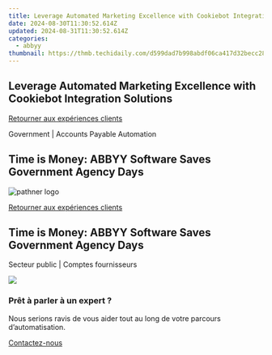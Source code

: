 ```yaml
---
title: Leverage Automated Marketing Excellence with Cookiebot Integration Solutions
date: 2024-08-30T11:30:52.614Z
updated: 2024-08-31T11:30:52.614Z
categories:
  - abbyy
thumbnail: https://thmb.techidaily.com/d599dad7b998abdf06ca417d32becc28547b33f181303fc426d96b899acd4e4b.jpg
---
```


## Leverage Automated Marketing Excellence with Cookiebot Integration Solutions

[Retourner aux expériences clients](https://tools.techidaily.com/abbyy/products/)

Government | Accounts Payable Automation

## Time is Money: ABBYY Software Saves Government Agency Days

![pathner logo](https://content.abbyy.com/-/media/project/abbyy/abbyy/logos-white/fr/70594.png?h=40&iar=0&w=120)

[Retourner aux expériences clients](https://tools.techidaily.com/abbyy/products/)

## Time is Money: ABBYY Software Saves Government Agency Days

Secteur public | Comptes fournisseurs 

<!-- affiliate ads begin -->
<a href="https://store.iobit.com/order/checkout.php?PRODS=4596923&QTY=1&AFFILIATE=108875&CART=1"><img src="https://secure.avangate.com/images/merchant/184260348236f9554fe9375772ff966e/ascscan_468X60.png" border="0"></a>
<!-- affiliate ads end -->
### Prêt à parler à un expert ?

Nous serions ravis de vous aider tout au long de votre parcours d’automatisation.

[Contactez-nous](https://tools.techidaily.com/abbyy/products/)

<ins class="adsbygoogle"
     style="display:block"
     data-ad-format="autorelaxed"
     data-ad-client="ca-pub-7571918770474297"
     data-ad-slot="1223367746"></ins>



<ins class="adsbygoogle"
     style="display:block"
     data-ad-client="ca-pub-7571918770474297"
     data-ad-slot="8358498916"
     data-ad-format="auto"
     data-full-width-responsive="true"></ins>


